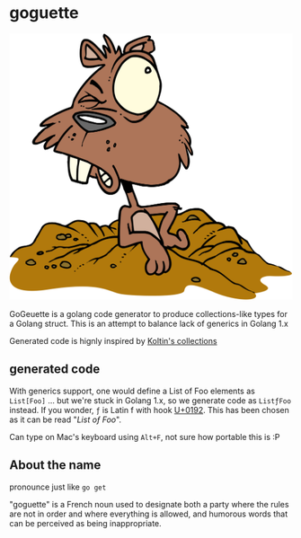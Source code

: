 # goguette

![logo](logo.png)

GoGeuette is a golang code generator to produce collections-like types
for a Golang struct. This is an attempt to balance lack of generics in 
Golang 1.x

Generated code is hignly inspired by [Koltin's collections](https://kotlinlang.org/api/latest/jvm/stdlib/kotlin.collections)


## generated code

With generics support, one would define a List of Foo elements as
`List[Foo]` ... but we're stuck in Golang 1.x, so we generate code
as `ListƒFoo` instead. If you wonder, `ƒ` is Latin f with hook 
[U+0192](http://www.fileformat.info/info/unicode/char/0192/index.htm). This has been chosen as it can be read "_List oƒ Foo_".

Can type on Mac's keyboard using `Alt+F`, not sure how portable this is :P


## About the name

pronounce just like `go get`

"goguette" is a French noun used to designate both a party where the rules are not in order and where everything is allowed, and humorous words that can be perceived as being inappropriate.
